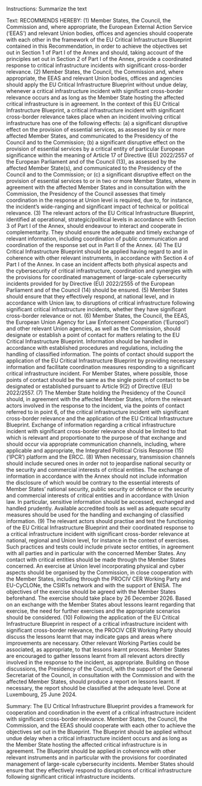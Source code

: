Instructions:
Summarize the text

Text:
RECOMMENDS HEREBY:
(1)
    Member States, the Council, the Commission and, where appropriate, the European External Action Service (‘EEAS’) and relevant Union bodies, offices and agencies should cooperate with each other in the framework of the EU Critical Infrastructure Blueprint contained in this Recommendation, in order to achieve the objectives set out in Section 1 of Part I of the Annex and should, taking account of the principles set out in Section 2 of Part I of the Annex, provide a coordinated response to critical infrastructure incidents with significant cross-border relevance.
(2)
    Member States, the Council, the Commission and, where appropriate, the EEAS and relevant Union bodies, offices and agencies should apply the EU Critical Infrastructure Blueprint without undue delay, whenever a critical infrastructure incident with significant cross-border relevance occurs and as long as the Member State hosting the affected critical infrastructure is in agreement. In the context of this EU Critical Infrastructure Blueprint, a critical infrastructure incident with significant cross-border relevance takes place when an incident involving critical infrastructure has one of the following effects:
    (a)
        a significant disruptive effect on the provision of essential services, as assessed by six or more affected Member States, and communicated to the Presidency of the Council and to the Commission;
    (b)
        a significant disruptive effect on the provision of essential services by a critical entity of particular European significance within the meaning of Article 17 of Directive (EU) 2022/2557 of the European Parliament and of the Council (13), as assessed by the affected Member State(s), and communicated to the Presidency of the Council and to the Commission; or
    (c)
        a significant disruptive effect on the provision of essential services to or in two or more Member States, where in agreement with the affected Member States and in consultation with the Commission, the Presidency of the Council assesses that timely coordination in the response at Union level is required, due to, for instance, the incident’s wide-ranging and significant impact of technical or political relevance.
(3)
    The relevant actors of the EU Critical Infrastructure Blueprint, identified at operational, strategic/political levels in accordance with Section 3 of Part I of the Annex, should endeavour to interact and cooperate in complementarity. They should ensure the adequate and timely exchange of relevant information, including coordination of public communication and coordination of the response set out in Part II of the Annex.
(4)
    The EU Critical Infrastructure Blueprint should be applied having regard to and in coherence with other relevant instruments, in accordance with Section 4 of Part I of the Annex. In case an incident affects both physical aspects and the cybersecurity of critical infrastructure, coordination and synergies with the provisions for coordinated management of large-scale cybersecurity incidents provided for by Directive (EU) 2022/2555 of the European Parliament and of the Council (14) should be ensured.
(5)
    Member States should ensure that they effectively respond, at national level, and in accordance with Union law, to disruptions of critical infrastructure following significant critical infrastructure incidents, whether they have significant cross-border relevance or not.
(6)
    Member States, the Council, the EEAS, the European Union Agency for Law Enforcement Cooperation (‘Europol’) and other relevant Union agencies, as well as the Commission, should designate or establish a point of contact for matters relating to the EU Critical Infrastructure Blueprint. Information should be handled in accordance with established procedures and regulations, including the handling of classified information. The points of contact should support the application of the EU Critical Infrastructure Blueprint by providing necessary information and facilitate coordination measures responding to a significant critical infrastructure incident. For Member States, where possible, those points of contact should be the same as the single points of contact to be designated or established pursuant to Article 9(2) of Directive (EU) 2022/2557.
(7)
    The Member State holding the Presidency of the Council should, in agreement with the affected Member States, inform the relevant actors involved in the response to the incident, via the points of contact referred to in point 6, of the critical infrastructure incident with significant cross-border relevance and the application of the EU Critical Infrastructure Blueprint. Exchange of information regarding a critical infrastructure incident with significant cross-border relevance should be limited to that which is relevant and proportionate to the purpose of that exchange and should occur via appropriate communication channels, including, where applicable and appropriate, the Integrated Political Crisis Response (15) (‘IPCR’) platform and the ERCC.
(8)
    When necessary, transmission channels should include secured ones in order not to jeopardise national security or the security and commercial interests of critical entities. The exchange of information in accordance with the Annex should not include information the disclosure of which would be contrary to the essential interests of Member States’ national security, public security or defence or the security and commercial interests of critical entities and in accordance with Union law. In particular, sensitive information should be accessed, exchanged and handled prudently. Available accredited tools as well as adequate security measures should be used for the handling and exchanging of classified information.
(9)
    The relevant actors should practise and test the functioning of the EU Critical Infrastructure Blueprint and their coordinated response to a critical infrastructure incident with significant cross-border relevance at national, regional and Union level, for instance in the context of exercises. Such practices and tests could include private sector entities, in agreement with all parties and in particular with the concerned Member States. Any contact with critical entities should be made through the Member States concerned. An exercise at Union level incorporating physical and cyber aspects should be organised by the Commission, in close cooperation with the Member States, including through the PROCIV CER Working Party and EU-CyCLONe, the CSIRTs network and with the support of ENISA. The objectives of the exercise should be agreed with the Member States beforehand. The exercise should take place by 26 December 2026. Based on an exchange with the Member States about lessons learnt regarding that exercise, the need for further exercises and the appropriate scenarios should be considered.
(10)
    Following the application of the EU Critical Infrastructure Blueprint in respect of a critical infrastructure incident with significant cross-border relevance, the PROCIV CER Working Party should discuss the lessons learnt that may indicate gaps and areas where improvements are necessary. Other relevant Working Parties could be associated, as appropriate, to that lessons learnt process. Member States are encouraged to gather lessons learnt from all relevant actors directly involved in the response to the incident, as appropriate. Building on those discussions, the Presidency of the Council, with the support of the General Secretariat of the Council, in consultation with the Commission and with the affected Member States, should produce a report on lessons learnt. If necessary, the report should be classified at the adequate level.
Done at Luxembourg, 25 June 2024.


Summary:
The EU Critical Infrastructure Blueprint provides a framework for cooperation and coordination in the event of a critical infrastructure incident with significant cross-border relevance. Member States, the Council, the Commission, and the EEAS should cooperate with each other to achieve the objectives set out in the Blueprint. The Blueprint should be applied without undue delay when a critical infrastructure incident occurs and as long as the Member State hosting the affected critical infrastructure is in agreement. The Blueprint should be applied in coherence with other relevant instruments and in particular with the provisions for coordinated management of large-scale cybersecurity incidents. Member States should ensure that they effectively respond to disruptions of critical infrastructure following significant critical infrastructure incidents.